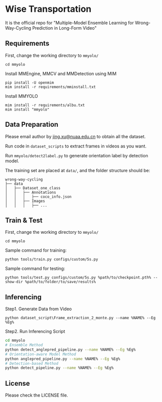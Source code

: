 # Wise Transportation

It is the official repo for "Multiple-Model Ensemble Learning for Wrong-Way-Cycling Prediction
in Long-Form Video"

## Requirements
First, change the working directory to ``mmyolo/``
```
cd mmyolo
```
Install MMEngine, MMCV and MMDetection using MIM
```shell
pip install -U openmim
mim install -r requirements/mminstall.txt
```
Install MMYOLO
```shell 
mim install -r requirements/albu.txt
mim install "mmyolo"
```

## Data Preparation
Please email author by jing.xu@nuaa.edu.cn to obtain all the dataset.

Run code in ``dataset_scripts`` to extract frames in videos as you want.  

Run ``mmyolo/detect2label.py`` to generate orientation label by detection model.

The training set are placed at ``data/``, and the folder structure should be:
```
wrong-way-cycling
├── data
│   ├── Dataset_one_class
│   │   ├── Annotations
│   │   │   ├── coco_info.json
│   │   ├── Images
│   │   │   ├── ...
```

## Train & Test
First, change the working directory to ``mmyolo/``
```
cd mmyolo
```
Sample command for training:
```shell
python tools/train.py configs/custom/5s.py
```

Sample command for testing:
```shell
python tools/test.py configs/custom/5s.py %path/to/checkpoint.pth% --show-dir %path/to/folder/to/save/results%
```

## Inferencing
Step1. Generate Data from Video
```
python dataset_script\Frame_extraction_2_monte.py --name %NAME% --Eg %Eg%
```

Step2. Run Inferencing Script
```bash
cd mmyolo
# Ensemble Method
python detect_anglepred_pipeline.py --name %NAME% --Eg %Eg%
# Orientation-aware Model Method
python anglepred_pipeline.py --name %NAME% --Eg %Eg%
# Detection-based Method 
python detect_pipeline.py --name %NAME% --Eg %Eg%
```

## License

Please check the LICENSE file.
